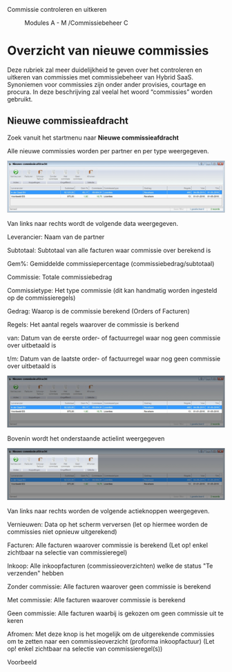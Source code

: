 <properties>
	<page>
		<title>Commissie controleren en uitkeren</title>
		<description>Commissie controleren en uitkeren</description>
	</page>
	<menu>
		<position>Modules A - M /Commissiebeheer</position>
		<title>Controleren en uitkeren</title>
		<sort>C</sort>
	</menu>
</properties>

# Overzicht van nieuwe commissies #

Deze rubriek zal meer duidelijkheid te geven over het controleren en uitkeren van commissies met commissiebeheer van Hybrid SaaS. Synoniemen voor commissies zijn onder ander provisies, courtage en procura. In deze beschrijving zal veelal het woord “commissies” worden gebruikt.

## Nieuwe commissieafdracht ##

Zoek vanuit het startmenu naar **Nieuwe commissieafdracht** 

Alle nieuwe commissies worden per partner en per type weergegeven.

![Overzicht met alle nieuwe commissies](images/nieuwe_commissieafdracht.jpg)

Van links naar rechts wordt de volgende data weergegeven.

Leverancier:	Naam van de partner

Subtotaal:		Subtotaal van alle facturen waar commissie over berekend is

Gem%:			Gemiddelde commissiepercentage (commissiebedrag/subtotaal)

Commissie:		Totale commissiebedrag

Commissietype:	Het type commissie (dit kan handmatig worden ingesteld op de commissieregels)

Gedrag:			Waarop is de commissie berekend (Orders of Facturen)

Regels:			Het aantal regels waarover de commissie is berkend

van:			Datum van de eerste order- of factuurregel waar nog geen commissie over uitbetaald is

t/m:			Datum van de laatste order- of factuurregel waar nog geen commissie over uitbetaald is

![Uitleg content commissieoverzicht](images/nieuwe_commissieafdracht_contentbeschrijving.jpg)

Bovenin wordt het onderstaande actielint weergegeven

![Uitleg actieknoppen commissieoverzicht](images/nieuwe_commissieafdracht_actieknoppen.jpg)

Van links naar rechts worden de volgende actieknoppen weergegeven.

Vernieuwen:			Data op het scherm verversen (let op hiermee worden de commissies niet opnieuw uitgerekend)

Facturen:			Alle facturen waarover commissie is berekend (Let op! enkel zichtbaar na selectie van commissieregel)

Inkoop:				Alle inkoopfacturen (commissieoverzichten) welke de status "Te verzenden" hebben

Zonder commissie:	Alle facturen waarover geen commissie is berekend

Met commissie:		Alle facturen waarover commissie is berekend

Geen commissie:		Alle facturen waarbij is gekozen om geen commissie uit te keren

Afromen:			Met deze knop is het mogelijk om de uitgerekende commissies om te zetten naar een commissieoverzicht (proforma inkoopfactuur) (Let op! enkel zichtbaar na selectie van commissieregel(s))

<div class="info">
Voorbeeld
</div>


